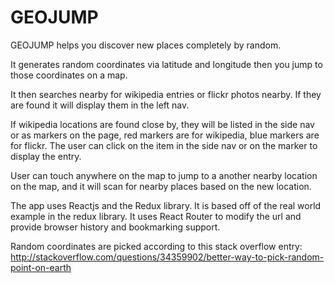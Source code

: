 # GEOJUMP

GEOJUMP helps you discover new places completely by random.

It generates random coordinates via latitude and longitude then you jump to those coordinates on a map.

It then searches nearby for wikipedia entries or flickr photos nearby. If they are found it will display them in the left nav.

If wikipedia locations are found close by, they will be listed in the side nav or as markers on the page, red markers are for wikipedia, blue markers are for flickr. The user can click on the item in the side nav or on the marker to display the entry.

User can touch anywhere on the map to jump to a another nearby location on the map, and it will scan for nearby places based on the new location.

The app uses Reactjs and the Redux library. It is based off of the real world example in the redux library. It uses React Router to modify the url and provide browser history and bookmarking support.

Random coordinates are picked according to this stack overflow entry: http://stackoverflow.com/questions/34359902/better-way-to-pick-random-point-on-earth
